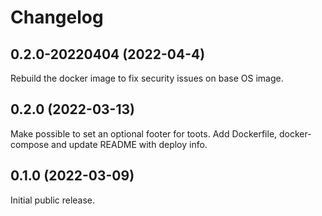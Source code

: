# Changelog

## 0.2.0-20220404 (2022-04-4)

Rebuild the docker image to fix security issues on base OS image.

## 0.2.0 (2022-03-13)

Make possible to set an optional footer for toots.
Add Dockerfile, docker-compose and update README with deploy info.

## 0.1.0 (2022-03-09)

Initial public release.
